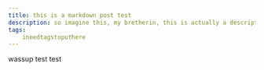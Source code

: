 ```yaml
---
title: this is a markdown post test
description: so imagine this, my bretherin, this is actually a description... gsdaghfdsgfdshgfhddgfh anyways..... fgdsssssssssssssssssssssssssssssssssssssssssssssss... im too lazy to find ipsum text for here.. 
tags: 
    ineedtagstoputhere
---
```

wassup
test
test

